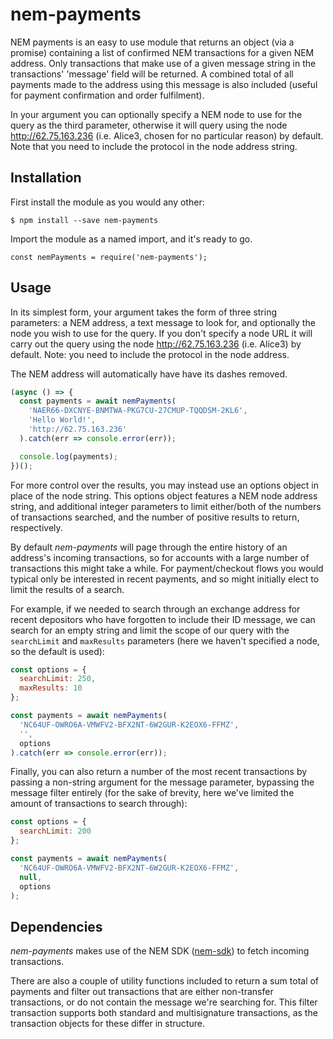# nem-payments

NEM payments is an easy to use module that returns an object (via a promise) containing a list of confirmed NEM transactions for a given NEM address. Only transactions that make use of a given message string in the transactions' 'message' field will be returned. A combined total of all payments made to the address using this message is also included (useful for payment confirmation and order fulfilment).

In your argument you can optionally specify a NEM node to use for the query as the third parameter, otherwise it will query using the node <http://62.75.163.236> (i.e. Alice3, chosen for no particular reason) by default. Note that you need to include the protocol in the node address string.

## Installation

First install the module as you would any other:

`$ npm install --save nem-payments`

Import the module as a named import, and it's ready to go.

`const nemPayments = require('nem-payments');`

## Usage

In its simplest form, your argument takes the form of three string parameters: a NEM address, a text message to look for, and optionally the node you wish to use for the query. If you don't specify a node URL it will carry out the query using the node <http://62.75.163.236> (i.e. Alice3) by default. Note: you need to include the protocol in the node address.

The NEM address will automatically have have its dashes removed.

```javascript
(async () => {
  const payments = await nemPayments(
    'NAER66-DXCNYE-BNMTWA-PKG7CU-27CMUP-TQQDSM-2KL6',
    'Hello World!',
    'http://62.75.163.236'
  ).catch(err => console.error(err));

  console.log(payments);
})();
```

For more control over the results, you may instead use an options object in place of the node string. This options object features a NEM node address string, and additional integer parameters to limit either/both of the numbers of transactions searched, and the number of positive results to return, respectively.

By default _nem-payments_ will page through the entire history of an address's incoming transactions, so for accounts with a large number of transactions this might take a while. For payment/checkout flows you would typical only be interested in recent payments, and so might initially elect to limit the results of a search.

For example, if we needed to search through an exchange address for recent depositors who have forgotten to include their ID message, we can search for an empty string and limit the scope of our query with the `searchLimit` and `maxResults` parameters (here we haven't specified a node, so the default is used):

```javascript
const options = {
  searchLimit: 250,
  maxResults: 10
};

const payments = await nemPayments(
  'NC64UF-OWRO6A-VMWFV2-BFX2NT-6W2GUR-K2EOX6-FFMZ',
  '',
  options
).catch(err => console.error(err));
```

Finally, you can also return a number of the most recent transactions by passing a non-string argument for the message parameter, bypassing the message filter entirely (for the sake of brevity, here we've limited the amount of transactions to search through):

```javascript
const options = {
  searchLimit: 200
};

const payments = await nemPayments(
  'NC64UF-OWRO6A-VMWFV2-BFX2NT-6W2GUR-K2EOX6-FFMZ',
  null,
  options
);
```

## Dependencies

_nem-payments_ makes use of the NEM SDK ([nem-sdk](https://www.npmjs.com/package/nem-sdk)) to fetch incoming transactions.

There are also a couple of utility functions included to return a sum total of payments and filter out transactions that are either non-transfer transactions, or do not contain the message we're searching for. This filter transaction supports both standard and multisignature transactions, as the transaction objects for these differ in structure.
